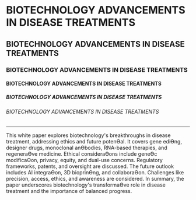 # BIOTECHNOLOGY ADVANCEMENTS IN DISEASE TREATMENTS
## BIOTECHNOLOGY ADVANCEMENTS IN DISEASE TREATMENTS
### BIOTECHNOLOGY ADVANCEMENTS IN DISEASE TREATMENTS
#### BIOTECHNOLOGY ADVANCEMENTS IN DISEASE TREATMENTS
##### BIOTECHNOLOGY ADVANCEMENTS IN DISEASE TREATMENTS
###### BIOTECHNOLOGY ADVANCEMENTS IN DISEASE TREATMENTS
--------------------------------------------------------
This white paper explores biotechnology's breakthroughs in disease treatment, addressing ethics and future potenƟal. It covers gene ediƟng, designer drugs, monoclonal anƟbodies, RNA-based therapies, and regeneraƟve medicine. Ethical consideraƟons include geneƟc modificaƟon, privacy, equity, and dual-use concerns. Regulatory frameworks, patents, and 
oversight are discussed. The future outlook includes AI integraƟon, 3D bioprinƟng, and collaboraƟon. Challenges like precision, access, ethics, and awareness are considered. In summary, the paper underscores biotechnology's transformaƟve role in disease treatment and the importance of balanced progress. 

